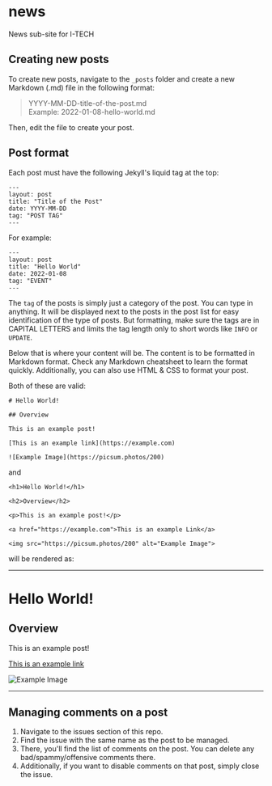 # news
News sub-site for I-TECH

## Creating new posts

To create new posts, navigate to the ```_posts``` folder and create a new Markdown (.md) file in the following format:

> YYYY-MM-DD-title-of-the-post.md  
> Example: 2022-01-08-hello-world.md

Then, edit the file to create your post.

## Post format

Each post must have the following Jekyll's liquid tag at the top:
```
---
layout: post
title: "Title of the Post"
date: YYYY-MM-DD
tag: "POST TAG"
---
```

For example:
```
---
layout: post
title: "Hello World"
date: 2022-01-08
tag: "EVENT"
---
```

The ```tag``` of the posts is simply just a category of the post. You can type in anything. It will be displayed next to the posts in the post list for easy identification of the type of posts. But formatting, make sure the tags are in CAPITAL LETTERS and limits the tag length only to short words like ```INFO``` or ```UPDATE```.

Below that is where your content will be. The content is to be formatted in Markdown format. Check any Markdown cheatsheet to learn the format quickly.
Additionally, you can also use HTML & CSS to format your post.

Both of these are valid:
```
# Hello World!

## Overview

This is an example post!

[This is an example link](https://example.com)

![Example Image](https://picsum.photos/200)
```

and

```
<h1>Hello World!</h1>

<h2>Overview</h2>

<p>This is an example post!</p>

<a href="https://example.com">This is an example Link</a>

<img src="https://picsum.photos/200" alt="Example Image">
```

will be rendered as:

---

# Hello World!

## Overview

This is an example post!

[This is an example link](https://example.com)

![Example Image](https://picsum.photos/200)

---

## Managing comments on a post

1. Navigate to the issues section of this repo.
2. Find the issue with the same name as the post to be managed.
3. There, you'll find the list of comments on the post. You can delete any bad/spammy/offensive comments there.
4. Additionally, if you want to disable comments on that post, simply close the issue.
